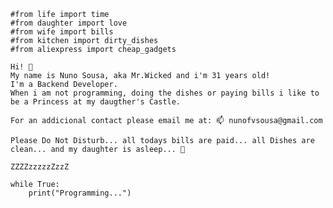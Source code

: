 
    #from life import time
    #from daughter import love
    #from wife import bills
    #from kitchen import dirty_dishes
    #from aliexpress import cheap_gadgets

    Hi! 👋
    My name is Nuno Sousa, aka Mr.Wicked and i'm 31 years old!
    I'm a Backend Developer.
    When i am not programming, doing the dishes or paying bills i like to be a Princess at my daugther's Castle.

    For an addicional contact please email me at: 📫 nunofvsousa@gmail.com
    
    Please Do Not Disturb... all todays bills are paid... all Dishes are clean... and my daughter is asleep... 💞️

    ZZZZzzzzzZzzZ

    while True:
        print("Programming...")
